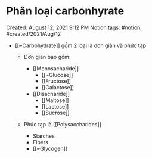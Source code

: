 # Phân loại carbonhyrate

Created: August 12, 2021 9:12 PM
Notion tags: #notion, #created/2021/Aug/12

- [[~Carbohydrate]] gồm 2 loại là đơn giản và phức tạp
    - Đơn giản bao gồm:
        - [[Monosacharide]]
            - [[~Glucose]]
            - [[Fructose]]
            - [[Galactose]]
        - [[Disacharide]]
            - [[Maltose]]
            - [[Lactose]]
            - [[Sucrose]]

    - Phức tạp là [[Polysaccharides]]
        - Starches
        - Fibers
        - [[~Glycogen]]